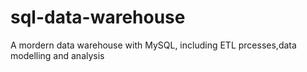 # sql-data-warehouse
A mordern data warehouse with MySQL, including ETL prcesses,data modelling and analysis

